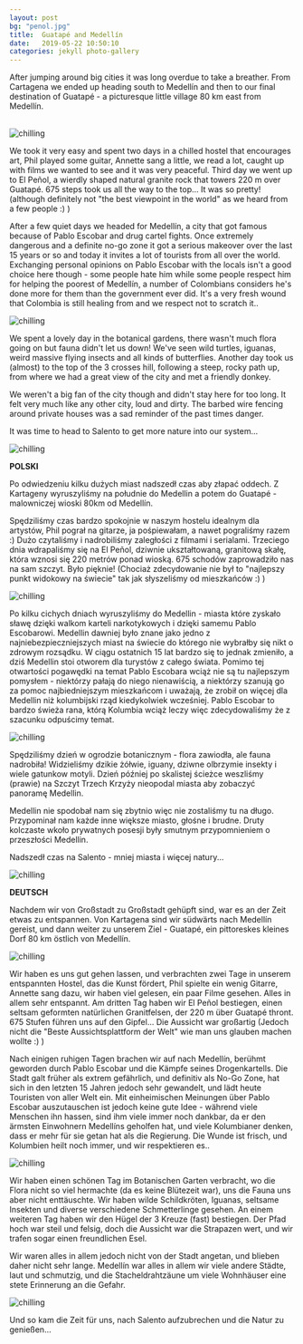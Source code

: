 ```yaml
---
layout: post
bg: "penol.jpg"
title:  Guatapé and Medellín
date:   2019-05-22 10:50:10 
categories: jekyll photo-gallery
---
```


After jumping around big cities it was long overdue to take a breather. From Cartagena we ended up heading south to Medellín and then to our final destination of Guatapé - a picturesque little village 80 km east from Medellín. <br><br>

![chilling](/assets/images/posts/guatape-medellin/1.jpg)

We took it very easy and spent two days in a chilled hostel that encourages art, Phil played some guitar, Annette sang a little, we read a lot, caught up with films we wanted to see and it was very peaceful. Third day we went up to El Peñol, a wierdly shaped natural granite rock that towers 220 m over Guatapé. 675 steps took us all the way to the top... It was so pretty! (although definitely not "the best viewpoint in the world" as we heard from a few people :) )

After a few quiet days we headed for Medellín, a city that got famous because of Pablo Escobar and drug cartel fights. Once extremely dangerous and a definite no-go zone it got a serious makeover over the last 15 years or so and today it invites a lot of tourists from all over the world. Exchanging personal opinions on Pablo Escobar with the locals isn't a good choice here though - some people hate him while some people respect him for helping the poorest of Medellín, a number of Colombians considers he's done more for them than the government ever did. It's a very fresh wound that Colombia is still healing from and we respect not to scratch it..

![chilling](/assets/images/posts/guatape-medellin/4.jpg)


We spent a lovely day in the botanical gardens, there wasn't much flora going on but fauna didn't let us down! We've seen wild turtles, iguanas, weird massive flying insects and all kinds of butterflies. Another day took us (almost) to the top of the 3 crosses hill, following a steep, rocky path up, from where we had a great view of the city and met a friendly donkey.

We weren't a big fan of the city though and didn't stay here for too long. It felt very much like any other city, loud and dirty. The barbed wire fencing around private houses was a sad reminder of the past times danger. 

It was time to head to Salento to get more nature into our system...


![chilling](/assets/images/posts/guatape-medellin/7.jpg)


<b>POLSKI</b>

Po odwiedzeniu kilku dużych miast nadszedł czas aby złapać oddech. Z Kartageny wyruszyliśmy na południe do Medellin a potem do Guatapé - malowniczej wioski 80km od Medellín.

Spędziliśmy czas bardzo spokojnie w naszym hostelu idealnym dla artystów, Phil pograł na gitarze, ja pośpiewałam, a nawet pograliśmy razem :) Dużo czytaliśmy i nadrobiliśmy zaległości z filmami i serialami. Trzeciego dnia wdrapaliśmy się na El Peñol, dziwnie ukształtowaną, granitową skałę, która wznosi się 220 metrów ponad wioską. 675 schodów zaprowadziło nas na sam szczyt. Było pięknie! (Chociaż zdecydowanie nie był to "najlepszy punkt widokowy na świecie" tak jak słyszeliśmy od mieszkańców :) )

![chilling](/assets/images/posts/guatape-medellin/2.jpg)

Po kilku cichych dniach wyruszyliśmy do Medellin - miasta które zyskało sławę dzięki walkom karteli narkotykowych i dzięki samemu Pablo Escobarowi. Medellin dawniej było znane jako jedno z najniebezpieczniejszych miast na świecie do którego nie wybrałby się nikt o zdrowym rozsądku. W ciągu ostatnich 15 lat bardzo się to jednak zmieniło, a dziś Medellin stoi otworem dla turystów z całego świata. Pomimo tej otwartości pogawędki na temat Pablo Escobara wciąż nie są tu najlepszym pomysłem - niektórzy pałają do niego nienawiścią, a niektórzy szanują go za pomoc najbiedniejszym mieszkańcom i uważają, że zrobił on więcej dla Medellin niż kolumbijski rząd kiedykolwiek wcześniej. Pablo Escobar to bardzo świeża rana, którą Kolumbia wciąż leczy więc zdecydowaliśmy że z szacunku odpuścimy temat.

![chilling](/assets/images/posts/guatape-medellin/5.jpg)

Spędziliśmy dzień w ogrodzie botanicznym - flora zawiodła, ale fauna nadrobiła! Widzieliśmy dzikie żółwie, iguany, dziwne olbrzymie insekty i wiele gatunkow motyli. Dzień później po skalistej ścieżce weszliśmy (prawie) na Szczyt Trzech Krzyży nieopodal miasta aby zobaczyć panoramę Medellin.

Medellin nie spodobał nam się zbytnio więc nie zostaliśmy tu na długo. Przypominał nam każde inne większe miasto, głośne i brudne. Druty kolczaste wkoło prywatnych posesji były smutnym przypomnieniem o przeszłości Medellin.

Nadszedł czas na Salento - mniej miasta i więcej natury...

![chilling](/assets/images/posts/guatape-medellin/8.jpg)

<b>DEUTSCH</b>

Nachdem wir von Großstadt zu Großstadt gehüpft sind, war es an der Zeit etwas zu entspannen. Von Kartagena sind wir südwärts nach Medellín gereist, und dann weiter zu unserem Ziel - Guatapé, ein pittoreskes kleines Dorf 80 km östlich von Medellín.

![chilling](/assets/images/posts/guatape-medellin/3.jpg)

Wir haben es uns gut gehen lassen, und verbrachten zwei Tage in unserem entspannten Hostel, das die Kunst fördert, Phil spielte ein wenig Gitarre, Annette sang dazu, wir haben viel gelesen, ein paar Filme gesehen. Alles in allem sehr entspannt. Am dritten Tag haben wir El Peñol bestiegen, einen seltsam geformten natürlichen Granitfelsen, der 220 m über Guatapé thront. 675 Stufen führen uns auf den Gipfel... Die Aussicht war großartig (Jedoch nicht die "Beste Aussichtsplattform der Welt" wie man uns glauben machen wollte :) )

Nach einigen ruhigen Tagen brachen wir auf nach Medellín, berühmt geworden durch Pablo Escobar und die Kämpfe seines Drogenkartells. Die Stadt galt früher als extrem gefährlich, und definitiv als No-Go Zone, hat sich in den letzten 15 Jahren jedoch sehr gewandelt, und lädt heute Touristen von aller Welt ein. Mit einheimischen Meinungen über Pablo Escobar auszutauschen ist jedoch keine gute Idee - während viele Menschen ihn hassen, sind ihm viele immer noch dankbar, da er den ärmsten Einwohnern Medellíns geholfen hat, und viele Kolumbianer denken, dass er mehr für sie getan hat als die Regierung. Die Wunde ist frisch, und Kolumbien heilt noch immer, und wir respektieren es..

![chilling](/assets/images/posts/guatape-medellin/6.jpg)

Wir haben einen schönen Tag im Botanischen Garten verbracht, wo die Flora nicht so viel hermachte (da es keine Blütezeit war), uns die Fauna uns aber nicht enttäuschte. Wir haben wilde Schildkröten, Iguanas, seltsame Insekten und diverse verschiedene Schmetterlinge gesehen. An einem weiteren Tag haben wir den Hügel der 3 Kreuze (fast) bestiegen. Der Pfad hoch war steil und felsig, doch die Aussicht war die Strapazen wert, und wir trafen sogar einen freundlichen Esel. 

Wir waren alles in allem jedoch nicht von der Stadt angetan, und blieben daher nicht sehr lange. Medellín war alles in allem wir viele andere Städte, laut und schmutzig, und die Stacheldrahtzäune um viele Wohnhäuser eine stete Erinnerung an die Gefahr.

![chilling](/assets/images/posts/guatape-medellin/9.jpg)

Und so kam die Zeit für uns, nach Salento aufzubrechen und die Natur zu genießen...
